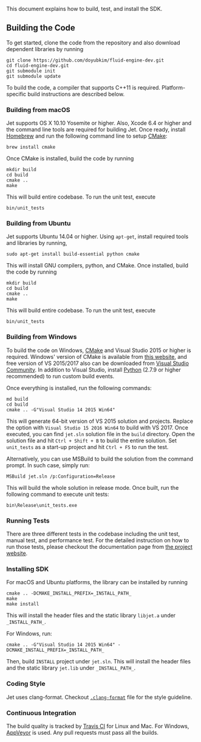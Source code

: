 This document explains how to build, test, and install the SDK.

## Building the Code

To get started, clone the code from the repository and also download dependent libraries by running

```
git clone https://github.com/doyubkim/fluid-engine-dev.git
cd fluid-engine-dev.git
git submodule init
git submodule update
```

To build the code, a compiler that supports C++11 is required. Platform-specific build instructions are described below.

### Building from macOS

Jet supports OS X 10.10 Yosemite or higher. Also, Xcode 6.4 or higher and the command line tools are required for building Jet. Once ready, install [Homebrew](http://brew.sh) and run the following command line to setup [CMake](https://cmake.org/):

```
brew install cmake
```

Once CMake is installed, build the code by running

```
mkdir build
cd build
cmake ..
make
```

This will build entire codebase. To run the unit test, execute

```
bin/unit_tests
```

### Building from Ubuntu

Jet supports Ubuntu 14.04 or higher. Using `apt-get`, install required tools and libraries by running,

```
sudo apt-get install build-essential python cmake
```

This will install GNU compilers, python, and CMake. Once installed, build the code by running

```
mkdir build
cd build
cmake ..
make
```

This will build entire codebase. To run the unit test, execute

```
bin/unit_tests
```

### Building from Windows

To build the code on Windows, [CMake](https://cmake.org/) and Visual Studio 2015 or higher is required. Windows' version of CMake is available from [this website](https://cmake.org/), and free version of VS 2015/2017 also can be downloaded from [Visual Studio Community](https://www.visualstudio.com/vs/community/). In addition to Visual Studio, install [Python](https://www.python.org/) (2.7.9 or higher recommended) to run custom build events.

Once everything is installed, run the following commands:

```
md build
cd build
cmake .. -G"Visual Studio 14 2015 Win64"
```

This will generate 64-bit version of VS 2015 solution and projects. Replace the option with `Visual Studio 15 2016 Win64` to build with VS 2017. Once executed, you can find `jet.sln` solution file in the `build` directory. Open the solution file and hit `Ctrl + Shift + B` to build the entire solution. Set `unit_tests` as a start-up project and hit `Ctrl + F5` to run the test.

Alternatively, you can use MSBuild to build the solution from the command prompt. In such case, simply run:

```
MSBuild jet.sln /p:Configuration=Release
```

This will build the whole solution in release mode. Once built, run the following command to execute unit tests:

```
bin\Release\unit_tests.exe
```

### Running Tests

There are three different tests in the codebase including the unit test, manual test, and performance test. For the detailed instruction on how to run those tests, please checkout the documentation page from [the project website](http://doyubkim.github.io/fluid-engine-dev/documentation/).

### Installing SDK

For macOS and Ubuntu platforms, the library can be installed by running

```
cmake .. -DCMAKE_INSTALL_PREFIX=_INSTALL_PATH_
make
make install
```

This will install the header files and the static library `libjet.a` under `_INSTALL_PATH_`.

For Windows, run:

```
cmake .. -G"Visual Studio 14 2015 Win64" -DCMAKE_INSTALL_PREFIX=_INSTALL_PATH_
```

Then, build `INSTALL` project under `jet.sln`. This will install the header files and the static library `jet.lib` under `_INSTALL_PATH_`.

### Coding Style

Jet uses clang-format. Checkout [`.clang-format`](https://github.com/doyubkim/fluid-engine-dev/blob/master/.clang-format) file for the style guideline.

### Continuous Integration

The build quality is tracked by [Travis CI](https://travis-ci.org/doyubkim/fluid-engine-dev) for Linux and Mac. For Windows, [AppVeyor](https://ci.appveyor.com/project/doyubkim/fluid-engine-dev) is used. Any pull requests must pass all the builds.
